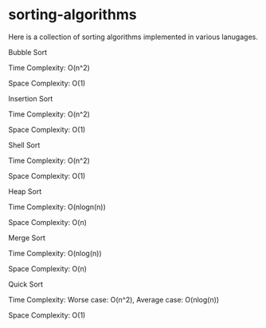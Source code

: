 # sorting-algorithms
Here is a collection of sorting algorithms implemented in various lanugages.

Bubble Sort   

Time Complexity: O(n^2)

Space Complexity: O(1)


Insertion Sort

Time Complexity: O(n^2)

Space Complexity: O(1)


Shell Sort

Time Complexity: O(n^2)

Space Complexity: O(1)


Heap Sort

Time Complexity: O(nlogn(n))

Space Complexity: O(n)


Merge Sort

Time Complexity: O(nlog(n))

Space Complexity: O(n)


Quick Sort

Time Complexity: Worse case: O(n^2), Average case: O(nlog(n))

Space Complexity: O(1)